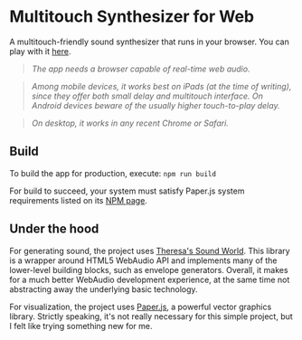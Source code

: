 # Multitouch Synthesizer for Web
A multitouch-friendly sound synthesizer that runs in your browser. You can play with it [here](http://dmitru.github.io/touch-n-synth/). 

> *The app needs a browser capable of real-time web audio.*

> *Among mobile devices, it works best on iPads (at the time of writing), since they offer both small delay and multitouch interface.*
> *On Android devices beware of the usually higher touch-to-play delay.*

> *On desktop, it works in any recent Chrome or Safari.*

## Build

To build the app for production, execute:
`npm run build`

For build to succeed, your  system must satisfy Paper.js system requirements listed on its [NPM page](https://www.npmjs.com/package/paper).

## Under the hood

For generating sound, the project uses [Theresa's Sound World](http://theresassoundworld.com/). This library is a wrapper around HTML5 WebAudio API and implements many of the lower-level building blocks, such as envelope generators. Overall, it makes for a much better WebAudio development experience, at the same time not abstracting away the underlying basic technology.

For visualization, the project uses [Paper.js](http://paperjs.org/), a powerful vector graphics library. Strictly speaking, it's not really necessary for this simple project, but I felt like trying something new for me.
